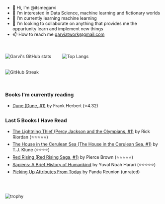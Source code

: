 - 👋 Hi, I’m @itsmegarvi
- 👀 I’m interested in Data Science, machine learning and fictionary worlds
- 🌱 I’m currently learning machine learning
- 💞️ I’m looking to collaborate on anything that provides me the oppurtunity learn and implement new things
- 📫 How to reach me garviatwork@gmail.com

<br><br>
![Garvi's GitHub stats](https://github-readme-stats.vercel.app/api?username=itsmegarvi&count_private=true&theme=tokyonight)<!--(https://github.com/anuraghazra/github-readme-stats)--> &nbsp;&nbsp;&nbsp;&nbsp;&nbsp;&nbsp;&nbsp; ![Top Langs](https://github-readme-stats.vercel.app/api/top-langs/?username=itsmegarvi&layout=compact&hide=jupyter%20notebook&count_private=true&theme=tokyonight)<!--(https://github.com/anuraghazra/github-readme-stats) -->
<br>
<br><br>
![GitHub Streak](https://streak-stats.demolab.com/?user=itsmegarvi&theme=tokyonight&count_private=true) <!--(https://git.io/streak-stats)-->

<br />

### Books I'm currently reading

<!-- GOODREADS-LIST:START -->
- [Dune (Dune, #1)](https://www.goodreads.com/review/show/5695066969?utm_medium=api&utm_source=rss) by Frank Herbert (⭐️4.32)
<!-- GOODREADS-LIST:END -->


### Last 5 Books I Have Read

<!-- GOODREADS-READ-LIST:START -->
- [The Lightning Thief (Percy Jackson and the Olympians, #1)](https://www.goodreads.com/review/show/6318541241?utm_medium=api&utm_source=rss) by Rick Riordan (⭐⭐⭐⭐⭐)
- [The House in the Cerulean Sea (The House in the Cerulean Sea, #1)](https://www.goodreads.com/review/show/3423229156?utm_medium=api&utm_source=rss) by T.J. Klune (⭐⭐⭐⭐)
- [Red Rising (Red Rising Saga, #1)](https://www.goodreads.com/review/show/3286077260?utm_medium=api&utm_source=rss) by Pierce Brown (⭐⭐⭐⭐⭐)
- [Sapiens: A Brief History of Humankind](https://www.goodreads.com/review/show/6025377517?utm_medium=api&utm_source=rss) by Yuval Noah Harari (⭐⭐⭐⭐⭐)
- [Picking Up Attributes From Today](https://www.goodreads.com/review/show/6059507155?utm_medium=api&utm_source=rss) by Panda Reunion (unrated)
<!-- GOODREADS-READ-LIST:END -->

<br /><br>

![trophy](https://github-profile-trophy.vercel.app/?username=itsmegarvi&theme=monokai&count_private=true)<!--(https://github.com/ryo-ma/github-profile-trophy)-->
